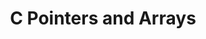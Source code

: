 ---
released: true
permalink: /lectures/C2/
title: C Pointers and Arrays
readings: |
    + __Note__:  Monday is a university holiday. Julie will cover key content in a makeup lecture so we can keep on schedule. Please come Monday evening 7pm in Gates B12 if you are willing/able (or watch screencast once posted).
    + Before lecture, read [EssentialC](http://cslibrary.stanford.edu/101/EssentialC.pdf) chapters 3 (skip material on structures)
      and 6 (skip material on the heap and memory management)
      or K&amp;R 5.1-5.4.
      C-strings are primitive compared to Java/C++ strings; take note of the manual effort required to use and pitfalls to avoid.
    + The [screencast](http://cs107e.stanford.edu/screencast.mov) of Monday's night session. 
---